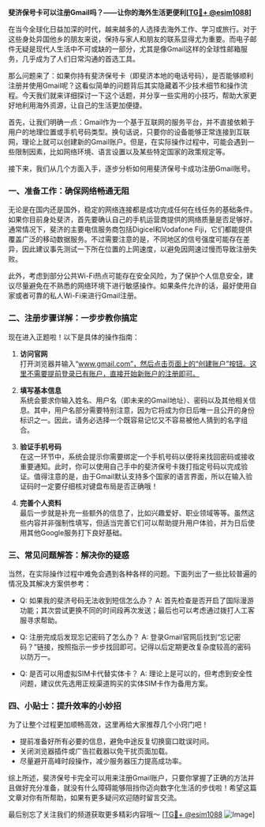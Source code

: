 **斐济保号卡可以注册Gmail吗？——让你的海外生活更便利[[TG💪+ @esim1088](https://t.me/s/esim1088)]**

在当今全球化日益加深的时代，越来越多的人选择去海外工作、学习或旅行。对于这些身处异国他乡的朋友来说，保持与家人和朋友的联系显得尤为重要。而电子邮件无疑是现代人生活中不可或缺的一部分，尤其是像Gmail这样的全球性邮箱服务，几乎成为了人们日常沟通的首选工具。

那么问题来了：如果你持有斐济保号卡（即斐济本地的电话号码），是否能够顺利注册并使用Gmail呢？这看似简单的问题背后其实隐藏着不少技术细节和操作流程。今天我们就来详细探讨一下这个话题，并分享一些实用的小技巧，帮助大家更好地利用海外资源，让自己的生活更加便捷。

首先，让我们明确一点：Gmail作为一个基于互联网的服务平台，并不直接依赖于用户的地理位置或手机号码类型。换句话说，只要你的设备能够正常连接到互联网，理论上就可以创建新的Gmail账户。但是，在实际操作过程中，可能会遇到一些限制因素，比如网络环境、语言设置以及某些特定国家的政策规定等。

接下来，我们从几个方面入手，逐步分析如何用斐济保号卡成功注册Gmail账号。

### 一、准备工作：确保网络畅通无阻

无论是在国内还是国外，稳定的网络连接都是成功完成任何在线任务的基础条件。如果你目前身处斐济，首先要确认自己的手机运营商提供的网络质量是否足够好。通常情况下，斐济的主要电信服务商包括Digicel和Vodafone Fiji，它们都能提供覆盖广泛的移动数据服务。不过需要注意的是，不同地区的信号强度可能存在差异，因此建议事先测试一下所在位置的上网速度，以避免因网速过慢而导致注册失败。

此外，考虑到部分公共Wi-Fi热点可能存在安全风险，为了保护个人信息安全，建议尽量避免在不熟悉的网络环境下进行敏感操作。如果条件允许的话，最好使用自家或者可靠的私人Wi-Fi来进行Gmail注册。

### 二、注册步骤详解：一步步教你搞定

现在进入正题啦！以下是具体的操作指南：

1. **访问官网**  
   打开浏览器并输入“www.gmail.com”，然后点击页面上的“创建账户”按钮。这里不需要提前登录已有账户，直接开始新账户的注册即可。

2. **填写基本信息**  
   系统会要求你输入姓名、用户名（即未来的Gmail地址）、密码以及其他相关信息。其中，用户名部分需要特别注意，因为它将成为你日后唯一且公开的身份标识之一。因此，请务必选择一个既容易记忆又不容易被他人猜到的名字组合。

3. **验证手机号码**  
   在这一环节中，系统会提示你需要绑定一个手机号码以便将来找回密码或接收重要通知。此时，你可以使用自己手中的斐济保号卡拨打指定号码以完成验证。值得注意的是，由于Gmail默认支持多个国家的语言界面，所以在输入验证码时一定要仔细核对键盘布局是否正确哦！

4. **完善个人资料**  
   最后一步就是补充一些额外的信息了，比如兴趣爱好、职业领域等等。虽然这些内容并非强制性填写，但适当完善它们可以帮助提升用户体验，并为日后使用其他Google服务打下良好基础。

### 三、常见问题解答：解决你的疑惑

当然，在实际操作过程中难免会遇到各种各样的问题。下面列出了一些比较普遍的情况及其解决方案供参考：

- Q: 如果我的斐济号码无法收到短信怎么办？
   A: 首先检查是否开启了国际漫游功能；其次尝试更换不同的时间段再次发送；最后也可以考虑通过拨打人工客服寻求帮助。

- Q: 注册完成后发现忘记密码了怎么办？
   A: 登录Gmail官网后找到“忘记密码？”链接，按照指示一步步找回即可。记得以后定期更改复杂度较高的密码以防万一。

- Q: 是否可以用虚拟SIM卡代替实体卡？
   A: 理论上是可以的，但考虑到安全性问题，建议优先选用正规渠道购买的实体SIM卡作为备用方案。

### 四、小贴士：提升效率的小妙招

为了让整个过程更加顺畅高效，这里再给大家推荐几个小窍门吧！

- 提前准备好所有必要的信息，避免中途反复切换窗口耽误时间。
- 关闭浏览器插件或广告拦截器以免干扰页面加载。
- 尽量避开高峰时段操作，减少服务器压力提高成功率。

综上所述，斐济保号卡完全可以用来注册Gmail账户，只要你掌握了正确的方法并且做好充分准备，就没有什么障碍能够阻挡你迈向数字化生活的步伐啦！希望这篇文章对你有所帮助，如果有更多疑问欢迎随时留言交流。

最后别忘了关注我们的频道获取更多精彩内容哦～ [[TG💪+ @esim1088](https://t.me/s/esim1088) ![Image](https://i.postimg.cc/4NQfJmqS/Snipaste-2025-05-13-00-14-12.png)]